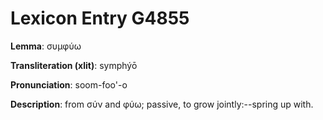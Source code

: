 # Lexicon Entry G4855

**Lemma**: συμφύω

**Transliteration (xlit)**: symphýō

**Pronunciation**: soom-foo'-o

**Description**:
from σύν and φύω; passive, to grow jointly:--spring up with.
